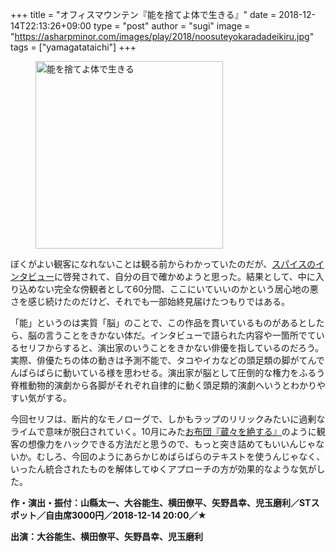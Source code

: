 +++
title = "オフィスマウンテン『能を捨てよ体で生きる』"
date = 2018-12-14T22:13:26+09:00
type = "post"
author = "sugi"
image = "https://asharpminor.com/images/play/2018/noosuteyokaradadeikiru.jpg"
tags = ["yamagatataichi"]
+++
<figure class="alignleft"><img src="/images/play/2018/noosuteyokaradadeikiru.jpg" alt="能を捨てよ体で生きる" style="width: 300px !important;"></figure>

ぼくがよい観客になれないことは観る前からわかっていたのだが、[スパイスのインタビュー](https://spice.eplus.jp/articles/218697)に啓発されて、自分の目で確かめようと思った。結果として、中に入り込めない完全な傍観者として60分間、ここにいていいのかという居心地の悪さを感じ続けたのだけど、それでも一部始終見届けたつもりではある。

「能」というのは実質「脳」のことで、この作品を貫いているものがあるとしたら、脳の言うことをきかない体だ。インタビューで語られた内容や一箇所でているセリフからすると、演出家のいうことをきかない俳優を指しているのだろう。実際、俳優たちの体の動きは予測不能で、タコやイカなどの頭足類の脚がてんでんばらばらに動いている様を思わせる。演出家が脳として圧倒的な権力をふるう脊椎動物的演劇から各脚がそれぞれ自律的に動く頭足類的演劇へいうとわかりやすい気がする。

今回セリフは、断片的なモノローグで、しかもラップのリリックみたいに過剰なライムで意味が脱臼されていく。10月にみた[お布団『蔵々を絶する』](/play/2018-11-10-souzou/)のように観客の想像力をハックできる方法だと思うので、もっと突き詰めてもいいんじゃないか。むしろ、今回のようにあらかじめばらばらのテキストを使うんじゃなく、いったん統合されたものを解体してゆくアプローチの方が効果的なような気がした。

**作・演出・振付：山縣太一、大谷能生、横田僚平、矢野昌幸、児玉磨利／STスポット／自由席3000円／2018-12-14 20:00／★**

**出演：大谷能生、横田僚平、矢野昌幸、児玉磨利**



